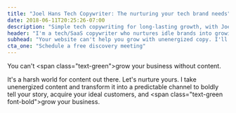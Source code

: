 ```yaml
---
title: "Joel Hans Tech Copywriter: The nurturing your tech brand needs"
date: 2018-06-11T20:25:26-07:00
description: "Simple tech copywriting for long-lasting growth, with Joel Hans, Tucson-based tech copywriter."
header: "I'm a tech/SaaS copywriter who nurtures idle brands into growing ones by telling their stories."
subhead: "Your website can't help you grow with unenergized copy. I'll transform it with conversion-focused storytelling to reach your ideal customers, blossom your brand, and <span class=\"text-green font-bold\">grow</span> your business."
cta_one: "Schedule a free discovery meeting"
---
```


You can't <span class=\"text-green\">grow</span> your business without content.

It's a harsh world for content out there. Let's nurture yours.
I take unenergized content and transform it into a predictable channel to boldly tell your story, acquire your ideal customers, and <span class=\"text-green font-bold\">grow</span> your business.